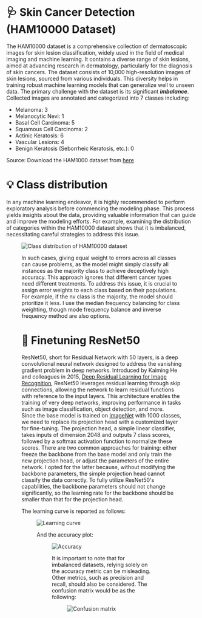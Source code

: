 # 🩺 Skin Cancer Detection (HAM10000 Dataset)

The HAM10000 dataset is a comprehensive collection of dermatoscopic images for skin lesion classification, widely used in the field of medical imaging and machine learning. It contains a diverse range of skin lesions, aimed at advancing research in dermatology, particularly for the diagnosis of skin cancers. The dataset consists of 10,000 high-resolution images of skin lesions, sourced from various individuals. This diversity helps in training robust machine learning models that can generalize well to unseen data. The primary challenge with the dataset is its significant **_imbalance_**. <br/>
Collected images are annotated and categorized into 7 classes including:
- Melanoma: 3
- Melanocytic Nevi: 1
- Basal Cell Carcinoma: 5
- Squamous Cell Carcinoma: 2
- Actinic Keratosis: 6
- Vascular Lesions: 4
- Benign Keratosis (Seborrheic Keratosis, etc.): 0

Source: Download the HAM1000 dataset from [here](https://dataverse.harvard.edu/dataset.xhtml?persistentId=doi:10.7910/DVN/DBW86T)

# 💡 Class distribution 

In any machine learning endeavor, it is highly recommended to perform exploratory analysis before commencing the modeling phase. This process yields insights about the data, providing valuable information that can guide and improve the modeling efforts. For example, examining the distribution of categories within the HAM10000 dataset shows that it is imbalanced, necessitating careful strategies to address this issue.

<figure style="align: center;">
  <img src="https://github.com/user-attachments/assets/5d38fc8a-f527-486d-8aeb-0535092e0a3a" alt="Class distribution of HAM10000 dataset">

In such cases, giving equal weight to errors across all classes can cause problems, as the model might simply classify all instances as the majority class to achieve deceptively high accuracy. This approach ignores that different cancer types need different treatments. To address this issue, it is crucial to assign error weights to each class based on their populations. For example, if the nv class is the majority, the model should prioritize it less. I use the median frequency balancing for class weighting, though mode frequency balance and inverse frequency method are also options.

# 🥇 Finetuning ResNet50 

ResNet50, short for Residual Network with 50 layers, is a deep convolutional neural network designed to address the vanishing gradient problem in deep networks. Introduced by Kaiming He and colleagues in 2015, 
[Deep Residual Learning for Image Recognition](https://arxiv.org/abs/1512.03385), ResNet50 leverages residual learning through skip connections, allowing the network to learn residual functions with reference to the input layers. This architecture enables the training of very deep networks, improving performance in tasks such as image classification, object detection, and more. <br/> 
Since the base model is trained on [ImageNet](https://www.image-net.org/) with 1000 classes, we need to replace its projection head with a customized layer for fine-tuning. The projection head, a simple linear classifier, takes inputs of dimension 2048 and outputs 7 class scores, followed by a softmax activation function to normalize these scores. There are two common approaches for training: either freeze the backbone from the base model and only train the new projection head, or adjust the parameters of the entire network. I opted for the latter because, without modifying the backbone parameters, the simple projection head cannot classify the data correctly. To fully utilize ResNet50's capabilities, the backbone parameters should not change significantly, so the learning rate for the backbone should be smaller than that for the projection head. <br/> 

The learning curve is reported as follows:

<figure style="align: center;">
  <img src="https://github.com/user-attachments/assets/1e781d12-f680-49dd-b649-173dade0d03c" alt="Learning curve">

And the accuracy plot:

<figure style="align: center;">
  <img src="https://github.com/user-attachments/assets/61a96220-8629-4d39-9cba-b65f210f66cf" alt="Accuracy">

It is important to note that for imbalanced datasets, relying solely on the accuracy metric can be misleading. Other metrics, such as precision and recall, should also be considered. The confusion matrix would be as the following:

<figure style="align: center;">
  <img src="https://github.com/user-attachments/assets/bc41ce50-09b3-4396-ac67-1a7bd27930bf" alt="Confusion matrix">
